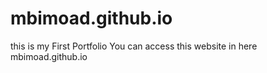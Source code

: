 # mbimoad.github.io
this is my First Portfolio
You can access this website in here 
mbimoad.github.io

